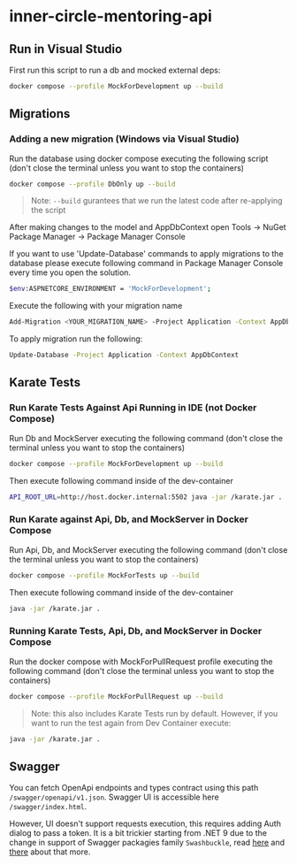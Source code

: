# inner-circle-mentoring-api


## Run in Visual Studio

First run this script to run a db and mocked external deps:
```bash
docker compose --profile MockForDevelopment up --build
```

## Migrations

### Adding a new migration  (Windows via Visual Studio)

Run the database using docker compose executing the following script (don't close the terminal unless you want to stop the containers)
```bash
docker compose --profile DbOnly up --build
```
>Note: `--build` gurantees that we run the latest code after re-applying the script

After making changes to the model and AppDbContext open Tools -> NuGet Package Manager -> Package Manager Console

If you want to use 'Update-Database' commands to apply migrations to the database please execute following command in Package Manager Console every time you open the solution.
```bash
$env:ASPNETCORE_ENVIRONMENT = 'MockForDevelopment';
```

Execute the following with your migration name
```bash
Add-Migration <YOUR_MIGRATION_NAME> -Project Application -Context AppDbContext
```

To apply migration run the following:
```bash
Update-Database -Project Application -Context AppDbContext
```


## Karate Tests

### Run Karate Tests Against Api Running in IDE (not Docker Compose)

Run Db and MockServer executing the following command (don't close the terminal unless you want to stop the containers)

```bash
docker compose --profile MockForDevelopment up --build
```

Then execute following command inside of the dev-container
```bash
API_ROOT_URL=http://host.docker.internal:5502 java -jar /karate.jar .
```

### Run Karate against Api, Db, and MockServer in Docker Compose

Run Api, Db, and MockServer executing the following command (don't close the terminal unless you want to stop the containers)

```bash
docker compose --profile MockForTests up --build
```

Then execute following command inside of the dev-container
```bash
java -jar /karate.jar .
```

### Running Karate Tests, Api, Db, and MockServer in Docker Compose

Run the docker compose with MockForPullRequest profile executing the following command (don't close the terminal unless you want to stop the containers)

```bash
docker compose --profile MockForPullRequest up --build
```
>Note: this also includes Karate Tests run by default. However, if you want to run the test again from Dev Container execute:
```bash
java -jar /karate.jar .
```

## Swagger

You can fetch OpenApi endpoints and types contract using this path `/swagger/openapi/v1.json`. Swagger UI is accessible here `/swagger/index.html`. 

However, UI doesn't support requests execution, this requires adding Auth dialog to pass a token. It is a bit trickier starting from .NET 9 due to the change in support of Swagger packagies family `Swashbuckle`, read [here](https://learn.microsoft.com/en-us/aspnet/core/tutorials/getting-started-with-swashbuckle?view=aspnetcore-8.0&tabs=visual-studio) and [there](https://learn.microsoft.com/en-us/aspnet/core/fundamentals/openapi/overview?view=aspnetcore-9.0&preserve-view=true) about that more.
